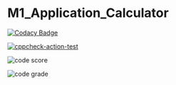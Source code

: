 # M1_Application_Calculator

[![Codacy Badge](https://app.codacy.com/project/badge/Grade/8b6bb2ae7c5b4809a594cb3ef412e45b)](https://www.codacy.com/gh/mayuri-salankar/M1_Application_Calculator/dashboard?utm_source=github.com&amp;utm_medium=referral&amp;utm_content=mayuri-salankar/M1_Application_Calculator&amp;utm_campaign=Badge_Grade)

[![cppcheck-action-test](https://github.com/mayuri-salankar/M1_Application_Calculator/actions/workflows/cpp%20check.yml/badge.svg)](https://github.com/mayuri-salankar/M1_Application_Calculator/actions/workflows/cpp%20check.yml)

![code score](https://api.codiga.io/project/29994/score/svg) 

![code grade](https://api.codiga.io/project/29994/status/svg)

